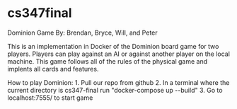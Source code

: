 # cs347final

Dominion Game
By: Brendan, Bryce, Will, and Peter

This is an implementation in Docker of the Dominion board game for two players. Players can play against an AI or against another player on the local machine. This game follows all of the rules of the physical game and implents all cards and features.



How to play Dominion:
    1. Pull our repo from github
    2. In a terminal where the current directory is cs347-final run "docker-compose up --build"
    3. Go to localhost:7555/ to start game

